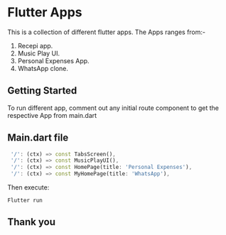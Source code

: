 # Flutter Apps

This is a collection of different flutter apps.
The Apps ranges from:-

1. Recepi app.
2. Music Play UI.
3. Personal Expenses App.
4. WhatsApp clone.

## Getting Started

To run different app, comment out any initial route component to get the respective App from main.dart

## Main.dart file

```Dart
 '/': (ctx) => const TabsScreen(),
 '/': (ctx) => const MusicPlayUI(),
 '/': (ctx) => const HomePage(title: 'Personal Expenses'),
 '/': (ctx) => const MyHomePage(title: 'WhatsApp'),
```

Then execute:

```bash:
Flutter run
```

## Thank you

